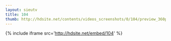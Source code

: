 ```yaml
---
layout: sieutv
title: 104
thumb: http://hdsite.net/contents/videos_screenshots/0/104/preview_360p.mp4.jpg
---
```

{% include iframe src='http://hdsite.net/embed/104' %}
 
